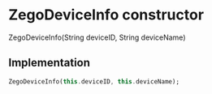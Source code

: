 


# ZegoDeviceInfo constructor







ZegoDeviceInfo(String deviceID, String deviceName)





## Implementation

```dart
ZegoDeviceInfo(this.deviceID, this.deviceName);
```







